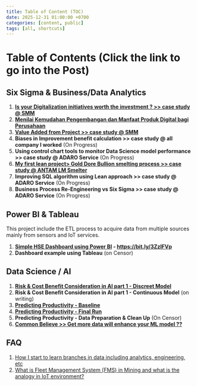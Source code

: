 ```yaml
---
title: Table of Content (TOC)
date: 2025-12-31 01:00:00 +0700
categories: [content, public]
tags: [all, shortcuts]
---
```

 
# Table of Contents (Click the link to go into the Post)

## Six Sigma & Business/Data Analytics
1. **[Is your Digitalization initiatives worth the investment ? >> case study @ SMM](https://galuhjoko88.github.io/posts/buzzdigitalization)**
2. **[Menilai Kemudahan Pengembangan dan Manfaat Produk Digital bagi Perusahaan](https://galuhjoko88.github.io/posts/digitaliseasy)**
3. **[Value Added from Project >> case study @ SMM](https://galuhjoko88.github.io/posts/projectvalues)**
4. **Biases in Improvement benefit calculation >> case study @ all company I worked** (On Progress)
5. **Using control chart tools to monitor Data Science model performance >> case study @ ADARO Service** (On Progress)
6. **[My first lean project> Gold Dore Bullion smelting process >> case study @ ANTAM LM Smelter](https://galuhjoko88.github.io/posts/bulion)**
7. **Improving SQL algorithm using Lean approach >> case study @ ADARO Service** (On Progress)
8. **Business Process Re-Engineering vs Six Sigma >> case study @ ADARO Service** (On Progress)

## Power BI & Tableau 
This project include the ETL process to acquire data from multiple sources mainly from sensors and IoT services. 
1. **[Simple HSE Dashboard using Power BI](https://rb.gy/yjlwo) - https://bit.ly/3ZzlFVp**
2. **Dashboard example using Tableau** (on Censor)


## Data Science / AI
1. **[Risk & Cost Benefit Consideration in AI part 1 - Discreet Model](https://galuhjoko88.github.io/posts/riskaipart1/)**
2. **Risk & Cost Benefit Consideration in AI part 1 - Continuous Model** (on writing)
3. **[Predicting Productivity - Baseline](https://galuhjoko88.github.io/posts/predictionpdty)**
4. **[Predicting Productivity - Final Run](https://galuhjoko88.github.io/posts/finalmodel/)**
5. **Predicting Productivity - Data Preparation & Clean Up** (On Censor)
6. **[Common Believe >> Get more data will enhance your ML model ??](https://galuhjoko88.github.io/posts/moredatanotbetter)**

## FAQ
1. [How I start to learn branches in data including analytics, engineering, etc](https://galuhjoko88.github.io/posts/datapath)
2. [What is Fleet Management System (FMS) in Mining and what is the analogy in IoT environment?](https://galuhjoko88.github.io/posts/fms)



